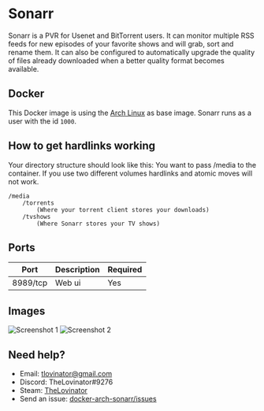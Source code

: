 # Sonarr

Sonarr is a PVR for Usenet and BitTorrent users. It can monitor multiple RSS feeds for new episodes of your favorite
shows and will grab, sort and rename them. It can also be configured to automatically upgrade the quality of files
already downloaded when a better quality format becomes available.

## Docker

This Docker image is using the [Arch Linux](https://hub.docker.com/_/archlinux/) as base image. Sonarr runs as a user
with the id `1000`.

## How to get hardlinks working

Your directory structure should look like this:
You want to pass /media to the container. If you use two different volumes hardlinks and atomic moves will not work.

```
/media
    /torrents
        (Where your torrent client stores your downloads)
    /tvshows
        (Where Sonarr stores your TV shows)
```

## Ports

| Port     | Description | Required |
| -------- | ----------- | -------- |
| 8989/tcp | Web ui      | Yes      |

## Images

![Screenshot 1](img/sonarr-screenshot1.jpg)
![Screenshot 2](img/sonarr-screenshot2.jpg)

## Need help?

- Email: [tlovinator@gmail.com](mailto:tlovinator@gmail.com)
- Discord: TheLovinator#9276
- Steam: [TheLovinator](https://steamcommunity.com/id/TheLovinator/)
- Send an issue: [docker-arch-sonarr/issues](https://github.com/TheLovinator1/docker-arch-sonarr/issues)
